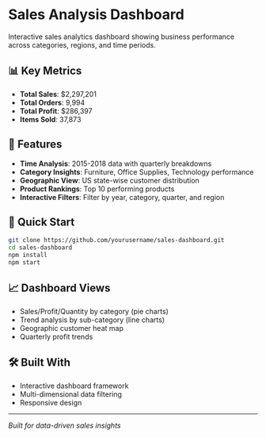 # Sales Analysis Dashboard

Interactive sales analytics dashboard showing business performance across categories, regions, and time periods.

## 📊 Key Metrics
- **Total Sales**: $2,297,201
- **Total Orders**: 9,994
- **Total Profit**: $286,397
- **Items Sold**: 37,873

## 🎯 Features
- **Time Analysis**: 2015-2018 data with quarterly breakdowns
- **Category Insights**: Furniture, Office Supplies, Technology performance
- **Geographic View**: US state-wise customer distribution
- **Product Rankings**: Top 10 performing products
- **Interactive Filters**: Filter by year, category, quarter, and region

## 🚀 Quick Start
```bash
git clone https://github.com/yourusername/sales-dashboard.git
cd sales-dashboard
npm install
npm start
```

## 📈 Dashboard Views
- Sales/Profit/Quantity by category (pie charts)
- Trend analysis by sub-category (line charts)
- Geographic customer heat map
- Quarterly profit trends

## 🛠️ Built With
- Interactive dashboard framework
- Multi-dimensional data filtering
- Responsive design

---
*Built for data-driven sales insights*
